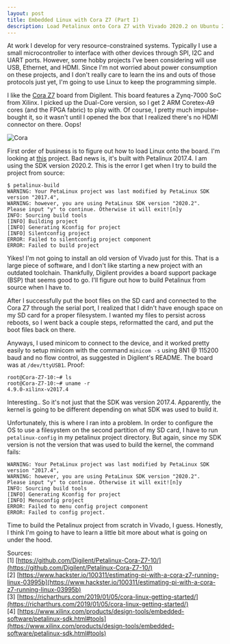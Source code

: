 ```yaml
---
layout: post
title: Embedded Linux with Cora Z7 (Part I)
description: Load Petalinux onto Cora Z7 with Vivado 2020.2 on Ubuntu 20.04
---
```


At work I develop for very resource-constrained systems. Typically I use a small microcontroller to interface with other devices through SPI, I2C and UART ports. However, some hobby projects I've been considering will use USB, Ethernet, and HDMI. Since I'm not worried about power consumption on these projects, and I don't really care to learn the ins and outs of those protocols just yet, I'm going to use Linux to keep the programming simple. 

I like the [Cora Z7](https://store.digilentinc.com/cora-z7-zynq-7000-single-core-and-dual-core-options-for-arm-fpga-soc-development/) board from Digilent. This board features a Zynq-7000 SoC from Xilinx. I picked up the Dual-Core version, so I get 2 ARM Coretex-A9 cores (and the FPGA fabric) to play with. Of course, I pretty much impulse-bought it, so it wasn't until I opened the box that I realized there's no HDMI connector on there. Oops!

![Cora](https://i.imgur.com/FYGqMgO.jpg)

First order of business is to figure out how to load Linux onto the board. I'm looking at [this](https://github.com/Digilent/Petalinux-Cora-Z7-10/ "Petalinux Cora Z7-10")
project. Bad news is, it's built with Petalinux 2017.4. I am using the SDK version 2020.2. This is the error I get when I try to build the project from source:
```
$ petalinux-build 
WARNING: Your PetaLinux project was last modified by PetaLinux SDK version "2017.4",
WARNING: however, you are using PetaLinux SDK version "2020.2".
Please input "y" to continue. Otherwise it will exit![n]y
INFO: Sourcing build tools
[INFO] Building project
[INFO] Generating Kconfig for project
[INFO] Silentconfig project
ERROR: Failed to silentconfig project component 
ERROR: Failed to build project
```
Yikes! I'm not going to install an old version of Vivado just for this. That is a large piece of software, and I don't like starting a new project with an outdated toolchain. Thankfully, Digilent provides a board support package (BSP) that seems good to go. I'll figure out how to build Petalinux from source when I have to.

After I successfully put the boot files on the SD card and connected to the Cora Z7 through the serial port, I realized that I didn't have enough space on my SD card for a proper filesystem. I wanted my files to persist across reboots, so I went back a couple steps, reformatted the card, and put the boot files back on there.

Anyways, I used minicom to connect to the device, and it worked pretty easily to setup minicom with the command `minicom -s` using 8N1 @ 115200 baud and no flow control, as suggested in Digilent's README. The board was at `/dev/ttyUSB1`. Proof:
```
root@Cora-Z7-10:~# ls
root@Cora-Z7-10:~# uname -r
4.9.0-xilinx-v2017.4
```
Interesting.. So it's not just that the SDK was version 2017.4. Apparently, the kernel is going to be different depending on what SDK was used to build it. 

Unfortunately, this is where I ran into a problem. In order to configure the OS to use a filesystem on the second partition of my SD card, I have to run `petalinux-config` in my petalinux project directory. But again, since my SDK version is not the version that was used to build the kernel, the command fails:
```
WARNING: Your PetaLinux project was last modified by PetaLinux SDK version "2017.4",
WARNING: however, you are using PetaLinux SDK version "2020.2".
Please input "y" to continue. Otherwise it will exit![n]y
INFO: Sourcing build tools
[INFO] Generating Kconfig for project
[INFO] Menuconfig project
ERROR: Failed to menu config project component 
ERROR: Failed to config project.
```
Time to build the Petalinux project from scratch in Vivado, I guess. Honestly, I think I'm going to have to learn a little bit more about what is going on under the hood.

Sources:<br>
[1] [https://github.com/Digilent/Petalinux-Cora-Z7-10/](https://github.com/Digilent/Petalinux-Cora-Z7-10/)<br>
[2] [https://www.hackster.io/100311/estimating-pi-with-a-cora-z7-running-linux-03995b](https://www.hackster.io/100311/estimating-pi-with-a-cora-z7-running-linux-03995b)<br>
[3] [https://richarthurs.com/2019/01/05/cora-linux-getting-started/](https://richarthurs.com/2019/01/05/cora-linux-getting-started/)<br>
[4] [https://www.xilinx.com/products/design-tools/embedded-software/petalinux-sdk.html#tools](https://www.xilinx.com/products/design-tools/embedded-software/petalinux-sdk.html#tools)<br>
